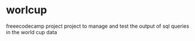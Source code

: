# worlcup
freeecodecamp project
project to manage and test the output of sql queries in the world cup data 
